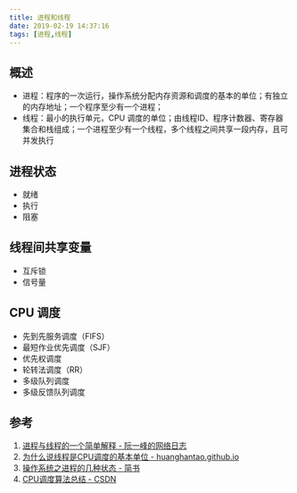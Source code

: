 ```yaml
---
title: 进程和线程
date: 2019-02-19 14:37:16
tags: [进程,线程]
---
```


## 概述

- 进程：程序的一次运行，操作系统分配内存资源和调度的基本的单位；有独立的内存地址；一个程序至少有一个进程；
- 线程：最小的执行单元，CPU 调度的单位；由线程ID、程序计数器、寄存器集合和栈组成；一个进程至少有一个线程，多个线程之间共享一段内存，且可并发执行

## 进程状态

- 就绪
- 执行
- 阻塞

## 线程间共享变量

- 互斥锁
- 信号量

## CPU 调度

- 先到先服务调度（FIFS）
- 最短作业优先调度（SJF）
- 优先权调度
- 轮转法调度（RR）
- 多级队列调度
- 多级反馈队列调度

## 参考

1. [进程与线程的一个简单解释 - 阮一峰的网络日志](https://www.ruanyifeng.com/blog/2013/04/processes_and_threads.html)
2. [为什么说线程是CPU调度的基本单位 - huanghantao.github.io](https://huanghantao.github.io/2018/01/26/%E4%B8%BA%E4%BB%80%E4%B9%88%E8%AF%B4%E7%BA%BF%E7%A8%8B%E6%98%AFCPU%E8%B0%83%E5%BA%A6%E7%9A%84%E5%9F%BA%E6%9C%AC%E5%8D%95%E4%BD%8D/)
3. [操作系统之进程的几种状态 - 简书](https://www.jianshu.com/p/ac9ce2afd126)
4. [CPU调度算法总结 - CSDN](https://blog.csdn.net/u013616945/article/details/69569267)